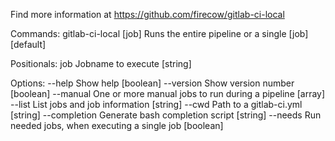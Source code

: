 Find more information at https://github.com/firecow/gitlab-ci-local

Commands:
gitlab-ci-local [job] Runs the entire pipeline or a single [job] [default]

Positionals:
job Jobname to execute [string]

Options:
--help Show help [boolean]
--version Show version number [boolean]
--manual One or more manual jobs to run during a pipeline [array]
--list List jobs and job information [string]
--cwd Path to a gitlab-ci.yml [string]
--completion Generate bash completion script [string]
--needs Run needed jobs, when executing a single job [boolean]
